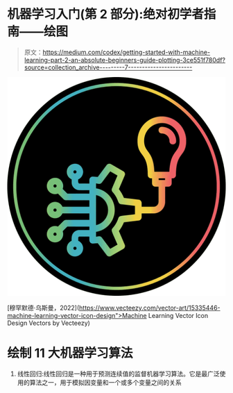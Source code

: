 # 机器学习入门(第 2 部分):绝对初学者指南——绘图

> 原文：<https://medium.com/codex/getting-started-with-machine-learning-part-2-an-absolute-beginners-guide-plotting-3ce551f780df?source=collection_archive---------7----------------------->

![](img/b4d8069f43d64ac17e762365bae758c4.png)

[穆罕默德·乌斯曼，2022](https://www.vecteezy.com/vector-art/15335446-machine-learning-vector-icon-design">Machine Learning Vector Icon Design Vectors by Vecteezy)

# 绘制 11 大机器学习算法

1.  线性回归:线性回归是一种用于预测连续值的监督机器学习算法。它是最广泛使用的算法之一，用于模拟因变量和一个或多个变量之间的关系